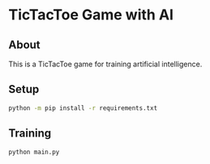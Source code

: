 
# TicTacToe Game with AI

## About
This is a TicTacToe game for training artificial intelligence.

## Setup

```sh
python -m pip install -r requirements.txt
```

## Training

```sh
python main.py
```
